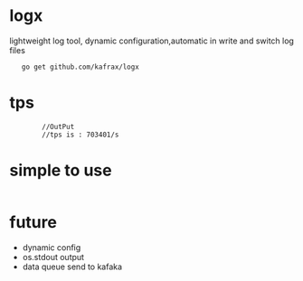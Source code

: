 # logx
 lightweight log tool, dynamic configuration,automatic in write and switch log files

 ```
    go get github.com/kafrax/logx
 ```

# tps
```
    	//OutPut
    	//tps is : 703401/s
```
# simple to use
```

```

# future
 - dynamic config
 - os.stdout output
 - data queue send to kafaka

